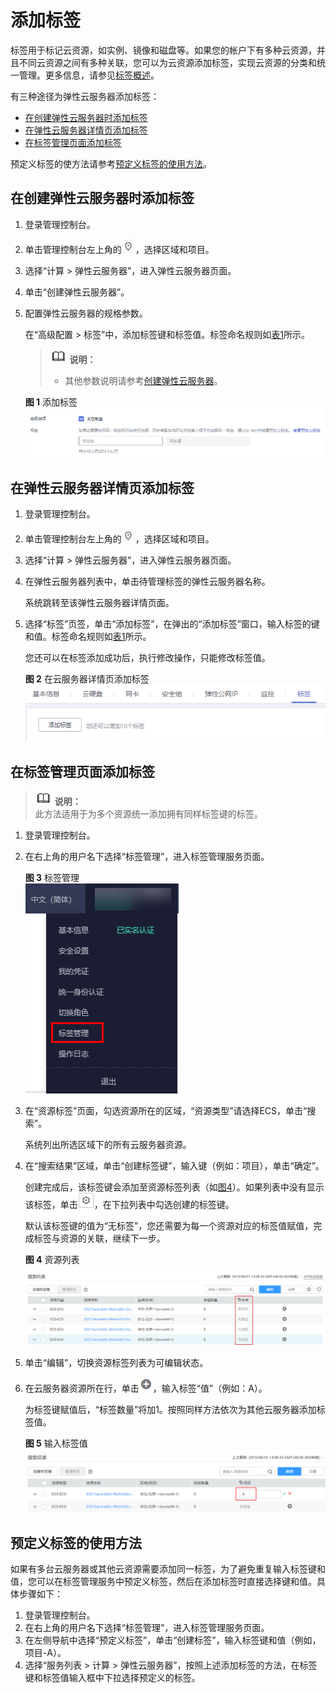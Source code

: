 # 添加标签<a name="ZH-CN_TOPIC_0183019669"></a>

标签用于标记云资源，如实例、镜像和磁盘等。如果您的帐户下有多种云资源，并且不同云资源之间有多种关联，您可以为云资源添加标签，实现云资源的分类和统一管理。更多信息，请参见[标签概述](标签概述.md)。

有三种途径为弹性云服务器添加标签：

-   [在创建弹性云服务器时添加标签](#section619816351650)
-   [在弹性云服务器详情页添加标签](#section15164103015253)
-   [在标签管理页面添加标签](#section115321623241)

预定义标签的使方法请参考[预定义标签的使用方法](#section648015120456)。

## 在创建弹性云服务器时添加标签<a name="section619816351650"></a>

1.  登录管理控制台。
2.  单击管理控制台左上角的![](figures/icon-region.png)，选择区域和项目。
3.  选择“计算 \> 弹性云服务器”，进入弹性云服务器页面。
4.  单击“创建弹性云服务器”。
5.  配置弹性云服务器的规格参数。

    在“高级配置 \> 标签”中，添加标签键和标签值。标签命名规则如[表1](标签概述.md#table197401426182516)所示。

    >![](public_sys-resources/icon-note.gif) **说明：**   
    >-   其他参数说明请参考[创建弹性云服务器](https://support.huaweicloud.com/qs-ecs/zh-cn_topic_0021831611.html)。  

    **图 1**  添加标签<a name="fig6766162682513"></a>  
    ![](figures/添加标签.png "添加标签")


## 在弹性云服务器详情页添加标签<a name="section15164103015253"></a>

1.  登录管理控制台。
2.  单击管理控制台左上角的![](figures/icon-region.png)，选择区域和项目。
3.  选择“计算 \> 弹性云服务器”，进入弹性云服务器页面。
4.  在弹性云服务器列表中，单击待管理标签的弹性云服务器名称。

    系统跳转至该弹性云服务器详情页面。

5.  选择“标签”页签，单击“添加标签”，在弹出的“添加标签”窗口，输入标签的键和值。标签命名规则如[表1](标签概述.md#table197401426182516)所示。

    您还可以在标签添加成功后，执行修改操作，只能修改标签值。

    **图 2**  在云服务器详情页添加标签<a name="fig1555111434281"></a>  
    ![](figures/在云服务器详情页添加标签.png "在云服务器详情页添加标签")


## 在标签管理页面添加标签<a name="section115321623241"></a>

>![](public_sys-resources/icon-note.gif) **说明：**   
>此方法适用于为多个资源统一添加拥有同样标签键的标签。  

1.  登录管理控制台。
2.  在右上角的用户名下选择“标签管理”，进入标签管理服务页面。

    **图 3**  标签管理<a name="fig82631233122510"></a>  
    ![](figures/标签管理.png "标签管理")

3.  在“资源标签”页面，勾选资源所在的区域，“资源类型”请选择ECS，单击“搜索”。

    系统列出所选区域下的所有云服务器资源。

4.  在“搜索结果”区域，单击“创建标签键”，输入键（例如：项目），单击“确定”。

    创建完成后，该标签键会添加至资源标签列表（如[图4](#fig52631133192513)）。如果列表中没有显示该标签，单击![](figures/设置按钮.png)，在下拉列表中勾选创建的标签键。

    默认该标签键的值为“无标签”，您还需要为每一个资源对应的标签值赋值，完成标签与资源的关联，继续下一步。

    **图 4**  资源列表<a name="fig52631133192513"></a>  
    ![](figures/资源列表.png "资源列表")

5.  单击“编辑”，切换资源标签列表为可编辑状态。
6.  在云服务器资源所在行，单击![](figures/圆圈加号.png)，输入标签“值”（例如：A）。

    为标签键赋值后，“标签数量”将加1。按照同样方法依次为其他云服务器添加标签值。

    **图 5**  输入标签值<a name="fig1451324813113"></a>  
    ![](figures/输入标签值.png "输入标签值")


## 预定义标签的使用方法<a name="section648015120456"></a>

如果有多台云服务器或其他云资源需要添加同一标签，为了避免重复输入标签键和值，您可以在标签管理服务中预定义标签，然后在添加标签时直接选择键和值。具体步骤如下：

1.  登录管理控制台。
2.  在右上角的用户名下选择“标签管理”，进入标签管理服务页面。
3.  在左侧导航中选择“预定义标签”，单击“创建标签”，输入标签键和值（例如，项目-A）。
4.  选择“服务列表 \> 计算 \> 弹性云服务器”，按照上述添加标签的方法，在标签键和标签值输入框中下拉选择预定义的标签。

